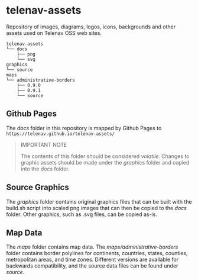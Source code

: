 
# telenav-assets

Repository of images, diagrams, logos, icons, backgrounds and other assets used on Telenav OSS web sites.

    telenav-assets
    └── docs
        ├── png
        └── svg
    graphics
    └── source
    maps
    └── administrative-borders
        ├── 0.9.0
        ├── 0.9.1
        └── source

## Github Pages

The *docs* folder in this repository is mapped by Github Pages to `https://telenav.github.io/telenav-assets/`

> IMPORTANT NOTE
> 
> The contents of this folder should be considered *volatile*.
> Changes to graphic assets should be made under the *graphics* 
> folder and copied into the *docs* folder.

## Source Graphics

The *graphics* folder contains original graphics files that can be built
with the build.sh script into scaled png images that can then be copied
to the *docs* folder. Other graphics, such as .svg files, can be copied as-is.

## Map Data

The *maps* folder contains map data. The *maps/administrative-borders* folder
contains border polylines for continents, countries, states, counties,
metropolitan areas, and time zones. Different versions are available for backwards
compatibility, and the source data files can be found under *source*.

